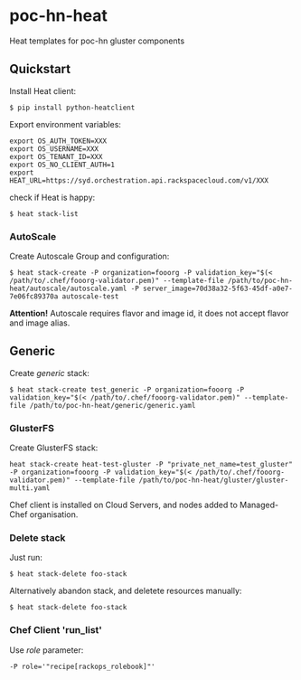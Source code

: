 poc-hn-heat
===========

Heat templates for poc-hn gluster components

## Quickstart

Install Heat client:

```
$ pip install python-heatclient
```

Export environment variables:

```
export OS_AUTH_TOKEN=XXX
export OS_USERNAME=XXX
export OS_TENANT_ID=XXX
export OS_NO_CLIENT_AUTH=1
export HEAT_URL=https://syd.orchestration.api.rackspacecloud.com/v1/XXX
```

check if Heat is happy:

```
$ heat stack-list
```

### AutoScale

Create Autoscale Group and configuration:

```
$ heat stack-create -P organization=fooorg -P validation_key="$(< /path/to/.chef/fooorg-validator.pem)" --template-file /path/to/poc-hn-heat/autoscale/autoscale.yaml -P server_image=70d38a32-5f63-45df-a0e7-7e06fc89370a autoscale-test
```

**Attention!** Autoscale requires flavor and image id, it does not accept flavor
and image alias.

## Generic

Create *generic* stack:

```
$ heat stack-create test_generic -P organization=fooorg -P validation_key="$(< /path/to/.chef/fooorg-validator.pem)" --template-file /path/to/poc-hn-heat/generic/generic.yaml
```

### GlusterFS

Create GlusterFS stack:

```
heat stack-create heat-test-gluster -P "private_net_name=test_gluster" -P organization=fooorg -P validation_key="$(< /path/to/.chef/fooorg-validator.pem)" --template-file /path/to/poc-hn-heat/gluster/gluster-multi.yaml
```

Chef client is installed on Cloud Servers, and nodes added to Managed-Chef organisation.

### Delete stack

Just run:

```
$ heat stack-delete foo-stack
```

Alternatively abandon stack, and deletete resources manually:

```
$ heat stack-delete foo-stack
```

### Chef Client 'run_list'

Use *role* parameter:

```
-P role='"recipe[rackops_rolebook]"'
```
